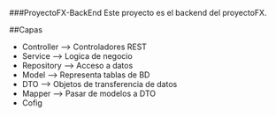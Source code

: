 ###ProyectoFX-BackEnd
Este proyecto es el backend del proyectoFX.

##Capas
- Controller --> Controladores REST
- Service --> Logica de negocio
- Repository --> Acceso a datos
- Model --> Representa tablas de BD
- DTO --> Objetos de transferencia de datos
- Mapper --> Pasar de modelos a DTO
- Cofig
